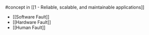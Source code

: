#concept in [[1 - Reliable, scalable, and maintainable applications]]

- [[Software Fault]]
- [[Hardware Fault]]
- [[Human Fault]]
